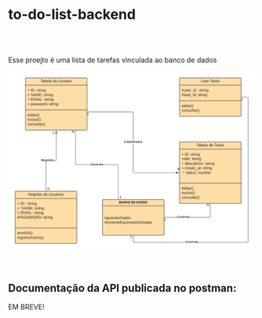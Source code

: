 # to-do-list-backend

<br>
<br>


<p>
Esse proejto é uma lista de tarefas vinculada ao banco de dados

</p>

![Diagrama do To-Do-List](./src/photo/To-Do-List%20Diagrama%20de%20Classe.png)

<br>

## Documentação da API publicada no postman:

<p> EM BREVE! </p>
